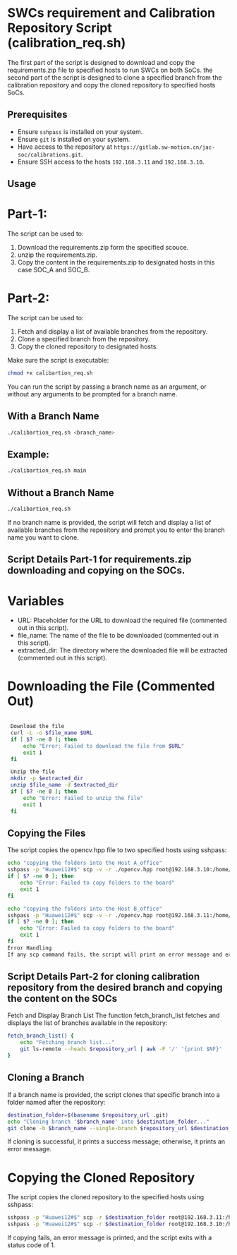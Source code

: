 
# SWCs requirement and Calibration Repository Script (calibration_req.sh)

The first part of the script is designed to download and copy the requirements.zip file to specified hosts to run SWCs on both SoCs. the second part of the script is designed to clone a specified branch from the calibration repository and copy the cloned repository to specified hosts SoCs.

## Prerequisites

- Ensure `sshpass` is installed on your system.
- Ensure `git` is installed on your system.
- Have access to the repository at `https://gitlab.sw-motion.cn/jac-soc/calibrations.git`.
- Ensure SSH access to the hosts `192.168.3.11` and `192.168.3.10`.

## Usage

# Part-1:
The script can be used to:
1. Download the requirements.zip form the specified scouce.
2. unzip the requirements.zip.
3. Copy the content in the requirements.zip to designated hosts in this case SOC_A and SOC_B.

# Part-2:
The script can be used to:
1. Fetch and display a list of available branches from the repository.
2. Clone a specified branch from the repository.
3. Copy the cloned repository to designated hosts.


Make sure the script is executable:

```bash
chmod +x calibartion_req.sh
```
You can run the script by passing a branch name as an argument, or without any arguments to be prompted for a branch name.

## With a Branch Name

```bash
./calibartion_req.sh <branch_name>
```
## Example:

```bash
./calibartion_req.sh main
```
## Without a Branch Name
```bash
./calibartion_req.sh
```
If no branch name is provided, the script will fetch and display a list of available branches from the repository and prompt you to enter the branch name you want to clone.


## Script Details Part-1 for requirements.zip downloading and copying on the SOCs.

# Variables
- URL: Placeholder for the URL to download the required file (commented out in this script).
- file_name: The name of the file to be downloaded (commented out in this script).
- extracted_dir: The directory where the downloaded file will be extracted (commented out in this script).


# Downloading the File (Commented Out)

```bash

 Download the file
 curl -L -o $file_name $URL
 if [ $? -ne 0 ]; then
     echo "Error: Failed to download the file from $URL"
     exit 1
 fi

 Unzip the file
 mkdir -p $extracted_dir
 unzip $file_name -d $extracted_dir
 if [ $? -ne 0 ]; then
     echo "Error: Failed to unzip the file"
     exit 1
 fi

```
## Copying the Files
The script copies the opencv.hpp file to two specified hosts using sshpass:

```bash
echo "copying the folders into the Host A_office"
sshpass -p "Huawei12#$" scp -v -r ./opencv.hpp root@192.168.3.10:/home/mdc/external_deps
if [ $? -ne 0 ]; then
    echo "Error: Failed to copy folders to the board"
    exit 1
fi

echo "copying the folders into the Host B_office"
sshpass -p "Huawei12#$" scp -v -r ./opencv.hpp root@192.168.3.11:/home/mdc/external_deps
if [ $? -ne 0 ]; then
    echo "Error: Failed to copy folders to the board"
    exit 1
fi
Error Handling
If any scp command fails, the script will print an error message and exit with a status code of 1.
```


## Script Details Part-2 for cloning calibration repository from the desired branch and copying the content on the SOCs
Fetch and Display Branch List
The function fetch_branch_list fetches and displays the list of branches available in the repository:

```bash
fetch_branch_list() {
    echo "Fetching branch list..."
    git ls-remote --heads $repository_url | awk -F '/' '{print $NF}'
}
```
## Cloning a Branch
If a branch name is provided, the script clones that specific branch into a folder named after the repository:

```bash
destination_folder=$(basename $repository_url .git)
echo "Cloning branch '$branch_name' into $destination_folder..."
git clone -b $branch_name --single-branch $repository_url $destination_folder
```
If cloning is successful, it prints a success message; otherwise, it prints an error message.

# Copying the Cloned Repository
The script copies the cloned repository to the specified hosts using sshpass:

```bash
sshpass -p "Huawei12#$" scp -r $destination_folder root@192.168.3.11:/home/mdc/external_deps
sshpass -p "Huawei12#$" scp -r $destination_folder root@192.168.3.10:/home/mdc/external_deps
```
If copying fails, an error message is printed, and the script exits with a status code of 1.
